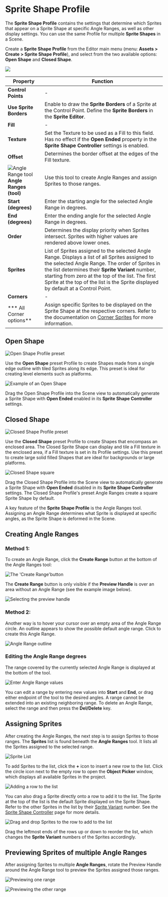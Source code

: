 # Sprite Shape Profile

The **Sprite Shape Profile** contains the settings that determine which Sprites that appear on a Sprite Shape at specific Angle Ranges, as well as other display settings. You can use the same Profile for multiple **Sprite Shapes** in a Scene.

Create a **Sprite Shape Profile** from the Editor main menu (menu: **Assets > Create > Sprite Shape Profile**), and select from the two available options: **Open Shape** and **Closed Shape**.

![](images/v1.1-SSProfile.png)

| **Property**                                                 | **Function**                                                 |
| ------------------------------------------------------------ | ------------------------------------------------------------ |
| **Control Points**                                           | -                                                            |
| **Use Sprite Borders**                                       | Enable to draw the **Sprite Borders** of a Sprite at the Control Point. Define the **Sprite Borders** in the **Sprite Editor**. |
| **Fill**                                                     | -                                                            |
| **Texture**                                                  | Set the Texture to be used as a Fill to this field. Has no effect if the **Open Ended** property in the **Sprite Shape Controller** settings is enabled. |
| **Offset**                                                   | Determines the border offset at the edges of the Fill texture. |
| ![Angle Range tool](images/v1.1-AngleRange.png)**Angle Ranges (tool)** | Use this tool to create Angle Ranges and assign Sprites to those ranges. |
| **Start (degrees)**                                          | Enter the starting angle for the selected Angle Range in degrees. |
| **End (degrees)**                                            | Enter the ending angle for the selected Angle Range in degrees. |
| **Order**                                                    | Determines the display priority when Sprites intersect. Sprites with higher values are rendered above lower ones. |
| **Sprites**                                                  | List of Sprites assigned to the selected Angle Range. Displays a list of all Sprites assigned to the selected Angle Range. The order of Sprites in the list determines their **Sprite Variant** number, starting from zero at the top of the list. The first Sprite at the top of the list is the Sprite displayed by default at a Control Point. |
| **Corners**                                                  | -                                                            |
| *** All Corner options**                                     | Assign specific Sprites to be displayed on the Sprite Shape at the respective corners. Refer to the documentation on [Corner Sprites]() for more information. |

## Open Shape

![Open Shape Profile preset](C:\Users\Sam\Documents\GitHub\com.unity.2d.spriteshape\Documentation~\images\OpenShapeProfile.png)

Use the **Open Shape** preset Profile to create Shapes made from a single edge outline with tiled Sprites along its edge. This preset is ideal for creating level elements such as platforms. 

![Example of an Open Shape](images/2D_SpriteShape_024.png)

Drag the Open Shape Profile into the Scene view to automatically generate a Sprite Shape with **Open Ended** enabled in its **Sprite Shape Controller** settings.

## Closed Shape

![Closed Shape Profile preset](images/ClosedShapeProfile.png)

Use the **Closed Shape** preset Profile to create Shapes that encompass an enclosed area. The Closed Sprite Shape can display and tile a Fill texture in the enclosed area, if a Fill texture is set in its Profile settings. Use this preset to create large solid filled Shapes that are ideal for backgrounds or large platforms.

![Closed Shape square](images/v1.1-ClosedShapeSquare.png)

Drag the Closed Shape Profile into the Scene view to automatically generate a Sprite Shape with **Open Ended** disabled in its **Sprite Shape Controller** settings. The Closed Shape Profile's preset Angle Ranges create a square Sprite Shape by default.

A key feature of the **Sprite Shape Profile** is the Angle Ranges tool. Assigning an Angle Range determines what Sprite is displayed at specific angles, as the Sprite Shape is deformed in the Scene.

## Creating Angle Ranges 

### Method 1:

To create an Angle Range, click the **Create Range** button at the bottom of the Angle Ranges tool:

![The 'Create Range'button](images/2D_SpriteShape_014.png)

The **Create Range** button is only visible if the **Preview Handle** is over an area without an Angle Range (see the example image below).

![Selecting the preview handle](images/2D_SpriteShape_015.png)

### Method 2:

Another way is to hover your cursor over an empty area of the Angle Range circle. An outline appears to show the possible default angle range. Click to create this Angle Range.

![Angle Range outline](images/2D_SpriteShape_017.png)

### Editing the Angle Range degrees

The range covered by the currently selected Angle Range is displayed at the bottom of the tool.

![Enter Angle Range values](images/2D_SpriteShape_018.png)

You can edit a range by entering new values into **Start** and **End**, or drag either endpoint of the tool to the desired angles. A range cannot be extended into an existing neighboring range. To delete an Angle Range, select the range and then press the **Del/Delete** key.

## Assigning Sprites

After creating the Angle Ranges, the next step is to assign Sprites to those ranges. The **Sprites** list is found beneath the **Angle Ranges** tool. It lists all the Sprites assigned to the selected range.

![Sprite List](images/2D_SpriteShape_019.png)

To add Sprites to the list, click the **+** icon to insert a new row to the list.  Click the circle icon next to the empty row to open the **Object Picker** window, which displays all available Sprites in the project.

![Adding a row to the list](images/2D_SpriteShape_020.png)

You can also drag a Sprite directly onto a row to add it to the list. The Sprite at the top of the list is the default Sprite displayed on the Sprite Shape.  Refer to the other Sprites in the list by their [Sprite Variant](SSController.md) number. See the [Sprite Shape Controller](SSController.md) page for more details.

![Drag and drop Sprites to the row to add to the list](images/2D_SpriteShape_021.png)

Drag the leftmost ends of the rows up or down to reorder the list, which changes the **Sprite Variant** numbers of the Sprites accordingly.

## Previewing Sprites of multiple Angle Ranges

After assigning Sprites to multiple **Angle Ranges**, rotate the Preview Handle around the Angle Range tool to preview the Sprites assigned those ranges.

![Previewing one range](images/2D_SpriteShape_022.png)

![Previewing the other range](images/2D_SpriteShape_023.png)

